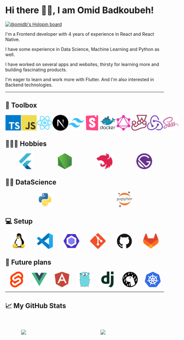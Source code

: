 # Hi there 👋🏽, I am Omid Badkoubeh!

[![@omidb's Holopin board](https://holopin.io/api/user/board?user=omidb)](https://holopin.io/@omidb)

I'm a Frontend developer with 4 years of experience in React and React Native.

I have some experience in Data Science, Machine Learning and Python as well. 

I have worked on several apps and websites, thirsty for learning more and building fascinating products.

I'm eager to learn and work more with Flutter. And I'm also interested in Backend technologies.

---

## 🧰 Toolbox

<div style="display: flex; width: 100%; justify-content: space-around; align-items: center;">
  <img src="https://github.com/devicons/devicon/blob/c7d326b6009e60442abc35fa45706d6f30ee4c8e/icons/typescript/typescript-original.svg" alt="Typescript" width="50" height="50" /> 
  <img src="https://github.com/devicons/devicon/blob/c7d326b6009e60442abc35fa45706d6f30ee4c8e/icons/javascript/javascript-original.svg" alt="Javascript" width="50" height="50" /> 
  <img src="https://github.com/devicons/devicon/blob/c7d326b6009e60442abc35fa45706d6f30ee4c8e/icons/react/react-original.svg" alt="React" width="50" height="50" /> 
  <img src="https://raw.githubusercontent.com/devicons/devicon/master/icons/nextjs/nextjs-original.svg" alt="NextJS" width="50" height="50" /> 
  <img src="https://raw.githubusercontent.com/devicons/devicon/master/icons/tailwindcss/tailwindcss-original.svg" alt="TailwindCSS" width="50" height="50" /> 
  <img src="https://raw.githubusercontent.com/devicons/devicon/master/icons/storybook/storybook-original.svg" alt="Storybook" width="50" height="50" /> 
  <img src="https://raw.githubusercontent.com/devicons/devicon/master/icons/docker/docker-original-wordmark.svg" alt="Docker" width="50" height="50" /> 
  <img src="https://github.com/devicons/devicon/blob/c7d326b6009e60442abc35fa45706d6f30ee4c8e/icons/graphql/graphql-plain.svg" alt="GraphQL" width="50" height="50" /> 
  <img src="https://raw.githubusercontent.com/devicons/devicon/master/icons/jest/jest-plain.svg" alt="Jest" width="50" height="50" />  
  <img src="https://github.com/devicons/devicon/blob/c7d326b6009e60442abc35fa45706d6f30ee4c8e/icons/redux/redux-original.svg" alt="Redux" width="50" height="50" />  
  <img src="https://github.com/devicons/devicon/blob/c7d326b6009e60442abc35fa45706d6f30ee4c8e/icons/sass/sass-original.svg" alt="Sass" width="50" height="50" /> 
  <!--   <img src="https://github.com/devicons/devicon/blob/c7d326b6009e60442abc35fa45706d6f30ee4c8e/icons/webpack/webpack-original.svg" alt="Webpack" width="50" height="50" />  -->
  <!--   <img src="https://github.com/devicons/devicon/blob/c7d326b6009e60442abc35fa45706d6f30ee4c8e/icons/yarn/yarn-original.svg" alt="Yarn" width="50" height="50" /> -->
</div>

## 👨🏽‍💻 Hobbies

<div style="display: flex; width: 100%; justify-content: space-around; align-items: center;">
  <img src="https://github.com/devicons/devicon/blob/c7d326b6009e60442abc35fa45706d6f30ee4c8e/icons/flutter/flutter-original.svg" alt="Flutter" width="50" height="50" /> 
  <img src="https://raw.githubusercontent.com/devicons/devicon/master/icons/nodejs/nodejs-original.svg" alt="NodeJS" width="50" height="50" /> 
  <img src="https://raw.githubusercontent.com/devicons/devicon/master/icons/nestjs/nestjs-plain.svg" alt="NestJS" width="50" height="50" /> 
  <img src="https://raw.githubusercontent.com/devicons/devicon/master/icons/gatsby/gatsby-original.svg" alt="Gatsby" width="50" height="50" /> 
</div>


## 👨‍🔬 DataScience

<div style="display: flex; width: 100%; justify-content: space-around; align-items: center;">
  <img src="https://github.com/devicons/devicon/blob/c7d326b6009e60442abc35fa45706d6f30ee4c8e/icons/python/python-original.svg" alt="Python" width="50" height="50" /> 
  <img src="https://github.com/devicons/devicon/blob/c7d326b6009e60442abc35fa45706d6f30ee4c8e/icons/jupyter/jupyter-original-wordmark.svg" alt="Jupyter" width="50" height="50" /> 
</div>

## 💻 Setup

<div style="display: flex; width: 100%; justify-content: space-around; align-items: center;">
  <img src="https://raw.githubusercontent.com/devicons/devicon/master/icons/linux/linux-original.svg" alt="Linux" width="50" height="50" /> 
  <img src="https://raw.githubusercontent.com/devicons/devicon/master/icons/vscode/vscode-original.svg" alt="VSCode" width="50" height="50" /> 
  <img src="https://raw.githubusercontent.com/devicons/devicon/master/icons/eslint/eslint-original.svg" alt="ESLint" width="50" height="50" /> 
  <img src="https://github.com/devicons/devicon/blob/c7d326b6009e60442abc35fa45706d6f30ee4c8e/icons/git/git-plain.svg" alt="Git" width="50" height="50" /> 
  <img src="https://raw.githubusercontent.com/devicons/devicon/master/icons/github/github-original.svg" alt="Github" width="50" height="50" /> 
  <img src="https://raw.githubusercontent.com/devicons/devicon/master/icons/gitlab/gitlab-original.svg" alt="Gitlab" width="50" height="50" /> 
</div>

## 🚀 Future plans

<div style="display: flex; width: 100%; justify-content: space-around; align-items: center;">
  <img src="https://raw.githubusercontent.com/devicons/devicon/master/icons/svelte/svelte-original.svg" alt="Svelte" width="50" height="50" /> 
  <img src="https://raw.githubusercontent.com/devicons/devicon/master/icons/vuejs/vuejs-original.svg" alt="Vue" width="50" height="50" /> 
  <img src="https://raw.githubusercontent.com/devicons/devicon/master/icons/angularjs/angularjs-plain.svg" alt="Angular" width="50" height="50" /> 
  <img src="https://raw.githubusercontent.com/devicons/devicon/master/icons/go/go-original.svg" alt="Go" width="50" height="50" /> 
  <img src="https://raw.githubusercontent.com/devicons/devicon/master/icons/django/django-plain.svg" alt="Django" width="50" height="50" /> 
  <img src="https://raw.githubusercontent.com/devicons/devicon/master/icons/denojs/denojs-original.svg" alt="Deno" width="50" height="50" /> 
  <img src="https://github.com/devicons/devicon/blob/c7d326b6009e60442abc35fa45706d6f30ee4c8e/icons/kubernetes/kubernetes-plain.svg" alt="Kubernetes" width="50" height="50" /> 
</div>

<!-- Preserved logos -->
<!-- <img  src="https://github.com/devicons/devicon/blob/c7d326b6009e60442abc35fa45706d6f30ee4c8e/icons/go/go-original.svg"  alt="Golang Logo"  width="50"  height="50"/> -->
<!-- <img  src="https://github.com/devicons/devicon/blob/c7d326b6009e60442abc35fa45706d6f30ee4c8e/icons/dart/dart-original.svg"  alt="Dart Logo"  width="50"  height="50"/> -->
<!-- <img  src="https://github.com/devicons/devicon/blob/c7d326b6009e60442abc35fa45706d6f30ee4c8e/icons/express/express-original-wordmark.svg"  alt="Express.js Logo"  width="50"  height="50"/> -->
<!-- <img  src="https://github.com/devicons/devicon/blob/c7d326b6009e60442abc35fa45706d6f30ee4c8e/icons/github/github-original.svg"  alt="Github Logo"  width="50"  height="50"/> -->
<!-- <img  src="https://github.com/devicons/devicon/blob/c7d326b6009e60442abc35fa45706d6f30ee4c8e/icons/gitlab/gitlab-original.svg"  alt="Gitlab Logo"  width="50"  height="50"/> -->
<!-- <img  src="https://github.com/devicons/devicon/blob/c7d326b6009e60442abc35fa45706d6f30ee4c8e/icons/linux/linux-original.svg"  alt="Linux Logo"  width="50"  height="50"/> -->
<!-- <img  src="https://github.com/devicons/devicon/blob/c7d326b6009e60442abc35fa45706d6f30ee4c8e/icons/nodejs/nodejs-original-wordmark.svg"  alt="NodeJS Logo"  width="50"  height="50"/> -->
<!-- <img src="https://github.com/devicons/devicon/blob/c7d326b6009e60442abc35fa45706d6f30ee4c8e/icons/gatsby/gatsby-plain.svg" alt="Gatsby Logo" width="50" height="50" /> -->
---

## &#x1f4c8; My GitHub Stats

<!-- ![Top Langs](https://github-readme-stats.vercel.app/api/top-langs/?username=omidbadkoubeh&hide=html,css&theme=tokyonight)  ![Catalin's GitHub stats](https://github-readme-stats.vercel.app/api?username=omidbadkoubeh&theme=tokyonight) -->
<span style="margin: 20px 30px;" />
<div style="display: flex; width: 100%; justify-content: space-between; align-items: center;">
  <img align="top" style="margin: 20px 50px; width: 45%;" src="https://github-readme-stats.vercel.app/api/top-langs/?username=omidbadkoubeh&hide=html,css&theme=tokyonight" /> 
  <img align="top" style="margin: 20px 50px; width: 45%;" src="https://github-readme-stats.vercel.app/api?username=omidbadkoubeh&theme=tokyonight" />
</div>

<!-- [![willianrod's wakatime stats](https://github-readme-stats.vercel.app/api/wakatime?username=omidbadkoubeh&compact=true)](https://github.com/anuraghazra/github-readme-stats) -->

<div style="display: flex">
<!-- <img align="center" style="margin: 20px auto; width: 50%;" src="https://github-readme-stats.vercel.app/api/wakatime?username=omidbadkoubeh&compact=true" /> -->

<!-- <img align="center" style="margin: 20px auto; width: 50%;" src="https://github-readme-stats.vercel.app/api/pin/?username=anuraghazra&repo=github-readme-stats" /> -->
</div>

<!--
**OmidBadkoubeh/OmidBadkoubeh** is a ✨ _special_ ✨ repository because its `README.md` (this file) appears on your GitHub profile.

Here are some ideas to get you started:



- 🔭 I’m currently working on ...

- 🌱 I’m currently learning ...

- 👯 I’m looking to collaborate on ...

- 🤔 I’m looking for help with ...

- 💬 Ask me about ...

- 📫 How to reach me: ...

- 😄 Pronouns: ...

- ⚡ Fun fact: ...

-->
